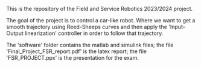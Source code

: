 This is the repository of the Field and Service Robotics 2023/2024 project.

The goal of the project is to control a car-like robot.
Where we want to get a smooth trajectory using Reed-Sheeps curves and then apply the 'Input-Output linearization' controller in order to follow that trajectory.

The 'software' folder contains the matlab and simulink files; the file 'Final_Project_FSR_report.pdf' is the latex report; the file 'FSR_PROJECT.ppx' is the presentation for the exam.
